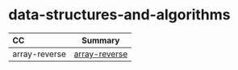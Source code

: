 # data-structures-and-algorithms


| CC                        | Summary 
| :---                      |   :----:   
|array-reverse              | [array-reverse](./array-reverse/array-reverse.md)
